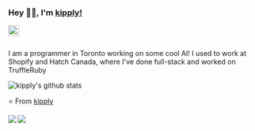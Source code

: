 ### Hey 👋🏽, I'm [kipply!](https://carolchen.me) 

<a href="https://twitter.com/kipperrii">
  <img align="left" alt="Abhishek Naidu | Twitter" width="22px" src="https://cdn.jsdelivr.net/npm/simple-icons@v3/icons/twitter.svg" />
</a>
<br />
<br />

I am a programmer in Toronto working on some cool AI! I used to work at Shopify and Hatch Canada, where I've done full-stack and worked on TruffleRuby


![kipply's github stats](https://github-readme-stats.vercel.app/api?username=kipply&show_icons=true&hide_border=true)

⭐️ From [kipply](https://github.com/kipply)


<a href="https://github.com/kipply/A-POP">
  <img align="left" src="https://github-readme-stats.vercel.app/api/pin/?username=kipply&repo=A-POP" />
</a>

<a href="https://github.com/kipply/IIITDMJ-GPA">
  <img align="left" src="https://github-readme-stats.vercel.app/api/pin/?username=kipply&repo=IIITDMJ-GPA" />
</a>


